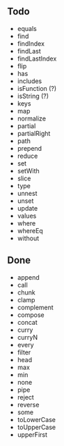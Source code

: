 ## Todo
* equals
* find
* findIndex
* findLast
* findLastIndex
* flip
* has
* includes
* isFunction (?)
* isString (?)
* keys
* map
* normalize
* partial
* partialRight
* path
* prepend
* reduce
* set
* setWith
* slice
* type
* unnest
* unset
* update
* values
* where
* whereEq
* without

## Done
* append
* call
* chunk
* clamp
* complement
* compose
* concat
* curry
* curryN
* every
* filter
* head
* max
* min
* none
* pipe
* reject
* reverse
* some
* toLowerCase
* toUpperCase
* upperFirst
